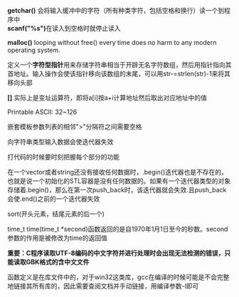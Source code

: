 **getchar()** 会将输入缓冲中的字符（所有种类字符，包括空格和换行）读一个到程序中  
<b>scanf("%s")</b>在读入到空格时就停止读入  

<b>malloc()</b> looping without free() every time does no harm to any modern operating system.    

定义一个**字符型指针**用来存储字符串相当于开辟无名字符数组，然后用指针指向其首地址。输入操作会使该指针移向该数组的末尾，可以用str-=strlen(str)-1来将其移向头部  

<b>[]</b> 实际上是变址运算符，即将a[i]按a+i计算地址然后取出对应地址中的值

Printable ASCII: 32~126  

嵌套模板参数列表的相邻">"分隔符之间需要空格  

向字符串类型输入数据会使迭代器失效  

打代码的时候要时刻把握每个部分的功能  

在一个vector或者string还没有接收任何数据时，.begin()迭代器也是不存在的，也就是说一个初始化的STL容器是没有任何数据的。如果有一个迭代器类型的对象存储着.begin()，那么在第一次push_back时，该迭代器就会失效.且push_back会使.end()之前的一个迭代器失效  

sort(开头元素，结尾元素的后一个)  

time_t time(time_t *second)函数返回的是自1970年1月1日至今的秒数。second参数的作用是被修改为time的返回值

**重要：C程序读取UTF-8编码的中文字符并进行处理时会出现无法检测的错误，只能读取GBK格式的含中文文件**  

函数定义是在库文件中的，对于win32这类库，gcc在编译的时候可能是不会完整地链接其所有库的，因此需要查阅文档并手动链接，用编译参数-l即可  
